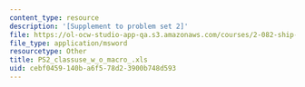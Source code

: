 ```yaml
---
content_type: resource
description: '[Supplement to problem set 2]'
file: https://ol-ocw-studio-app-qa.s3.amazonaws.com/courses/2-082-ship-structural-analysis-design-13-122-spring-2003/cebf0459140ba6f578d23900b748d593_PS2_classuse_w_o_macro_.xls
file_type: application/msword
resourcetype: Other
title: PS2_classuse_w_o_macro_.xls
uid: cebf0459-140b-a6f5-78d2-3900b748d593
---
```

